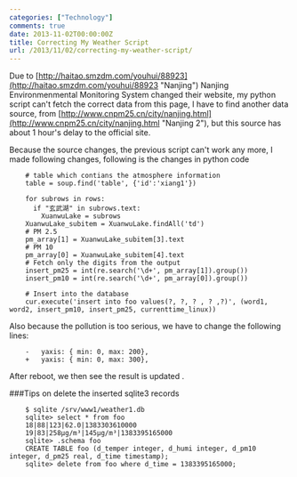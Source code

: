 ```yaml
---
categories: ["Technology"]
comments: true
date: 2013-11-02T00:00:00Z
title: Correcting My Weather Script
url: /2013/11/02/correcting-my-weather-script/
---
```


Due to [http://haitao.smzdm.com/youhui/88923](http://haitao.smzdm.com/youhui/88923 "Nanjing") Nanjing Environmenmental Monitoring System changed their website, my python script can't fetch the correct data from this page, I have to find another data source, from [http://www.cnpm25.cn/city/nanjing.html](http://www.cnpm25.cn/city/nanjing.html "Nanjing 2"), but this source has about 1 hour's delay to the official site.    

Because the source changes, the previous script can't work any more, I made following changes, following is the changes in python code
```
	# table which contians the atmosphere information
	table = soup.find('table', {'id':'xiang1'})
		
	for subrows in rows:
	  if "玄武湖" in subrows.text:
	    XuanwuLake = subrows
	XuanwuLake_subitem = XuanwuLake.findAll('td')
	# PM 2.5
	pm_array[1] = XuanwuLake_subitem[3].text
	# PM 10
	pm_array[0] = XuanwuLake_subitem[4].text
	# Fetch only the digits from the output
	insert_pm25 = int(re.search('\d+', pm_array[1]).group())
	insert_pm10 = int(re.search('\d+', pm_array[0]).group())

	# Insert into the database
	cur.execute('insert into foo values(?, ?, ? , ? ,?)', (word1, word2, insert_pm10, insert_pm25, currenttime_linux))
```

Also because the pollution is too serious, we have to change the following lines:

```
	-   yaxis: { min: 0, max: 200},
	+   yaxis: { min: 0, max: 300},
```


After reboot, we then see the result is updated . 

###Tips on delete the inserted sqlite3 records

```
	$ sqlite /srv/www1/weather1.db
	sqlite> select * from foo
	18|88|123|62.0|1383303610000
	19|83|258μg/m³|145μg/m³|1383395165000
	sqlite> .schema foo
	CREATE TABLE foo (d_temper integer, d_humi integer, d_pm10 integer, d_pm25 real, d_time timestamp);
	sqlite> delete from foo where d_time = 1383395165000;
```

